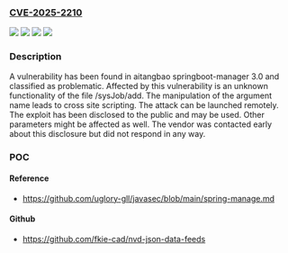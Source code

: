 ### [CVE-2025-2210](https://cve.mitre.org/cgi-bin/cvename.cgi?name=CVE-2025-2210)
![](https://img.shields.io/static/v1?label=Product&message=springboot-manager&color=blue)
![](https://img.shields.io/static/v1?label=Version&message=%3D%203.0%20&color=brighgreen)
![](https://img.shields.io/static/v1?label=Vulnerability&message=Code%20Injection&color=brighgreen)
![](https://img.shields.io/static/v1?label=Vulnerability&message=Cross%20Site%20Scripting&color=brighgreen)

### Description

A vulnerability has been found in aitangbao springboot-manager 3.0 and classified as problematic. Affected by this vulnerability is an unknown functionality of the file /sysJob/add. The manipulation of the argument name leads to cross site scripting. The attack can be launched remotely. The exploit has been disclosed to the public and may be used. Other parameters might be affected as well. The vendor was contacted early about this disclosure but did not respond in any way.

### POC

#### Reference
- https://github.com/uglory-gll/javasec/blob/main/spring-manage.md

#### Github
- https://github.com/fkie-cad/nvd-json-data-feeds

